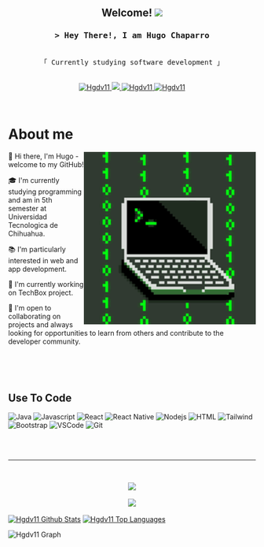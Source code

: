 <h2 align="center">
  Welcome!
  <img src="https://media.giphy.com/media/hvRJCLFzcasrR4ia7z/giphy.gif" width="28">
</h2>

<!-- Intro  -->
<h3 align="center">
        <samp>&gt; Hey There!, I am Hugo Chaparro
        </samp>
</h3>

<p align="center"> 
  <samp>
    <br>
    「 Currently studying software development 」
    <br>
    <br>
  </samp>
</p>

<p align="center">
 <a href="https://www.linkedin.com/in/hugo-chaparro-estrada-3a5bb6290?utm_source=share&utm_campaign=share_via&utm_content=profile&utm_medium=ios_app" target="_blank">
  <img src="https://img.shields.io/badge/LinkedIn-0077B5?style=for-the-badge&logo=linkedin&logoColor=white" alt="Hgdv11"/>
 </a>
 <a href="#" target="_blank">
  <img src="https://img.shields.io/badge/Twitter-1DA1F2?style=for-the-badge&logo=twitter&logoColor=white" />
 </a>
 <a href="#" target="_blank">
  <img src="https://img.shields.io/badge/Instagram-fe4164?style=for-the-badge&logo=instagram&logoColor=white" alt="Hgdv11" />
 </a> 
 <a href="#" target="_blank">
  <img src="https://img.shields.io/badge/Facebook-20BEFF?&style=for-the-badge&logo=facebook&logoColor=white" alt="Hgdv11"  />
  </a> 
</p>
<br />

<!-- About Section -->

# About me

<p>
 <img align="right" width="350" src="/assets/coding-animated.gif" alt="Coding gif" />
  
 
 👋 Hi there, I'm Hugo - welcome to my GitHub!

🎓 I'm currently studying programming and am in 5th semester at Universidad Tecnologica de Chihuahua. 

📚 I'm particularly interested in web and app development.

🌱 I'm currently working on TechBox project.

🤝 I'm open to collaborating on projects and always looking for opportunities to learn from others and contribute to the developer community.



</p>

<br/>
<br/>
<br/>

## Use To Code

![Java](https://img.shields.io/badge/Java-ED8B00?style=for-the-badge&logo=openjdk&logoColor=white)
![Javascript](https://img.shields.io/badge/Javascript-F0DB4F?style=for-the-badge&labelColor=black&logo=javascript&logoColor=F0DB4F)
![React](https://img.shields.io/badge/-React-61DBFB?style=for-the-badge&labelColor=black&logo=react&logoColor=61DBFB)
![React Native](https://img.shields.io/badge/React_Native-20232A?style=for-the-badge&logo=react&logoColor=61DAFB)
![Nodejs](https://img.shields.io/badge/Nodejs-3C873A?style=for-the-badge&labelColor=black&logo=node.js&logoColor=3C873A)
![HTML](https://img.shields.io/badge/HTML5-E34F26?style=for-the-badge&logo=html5&logoColor=white)
![Tailwind](https://img.shields.io/badge/Tailwind_CSS-092749?style=for-the-badge&logo=tailwindcss&logoColor=06B6D4&labelColor=000000)
![Bootstrap](https://img.shields.io/badge/Bootstrap-563D7C?style=for-the-badge&logo=bootstrap&logoColor=white)
![VSCode](https://img.shields.io/badge/Visual_Studio-0078d7?style=for-the-badge&logo=visual%20studio&logoColor=white)
![Git](https://img.shields.io/badge/Git-F05032?style=for-the-badge&logo=git&logoColor=white)

<br/>

<br/>
<hr/>
<br/>

<p align="center">
  <a href="https://github.com/Hgdv11">
    <img src="https://github-readme-streak-stats.herokuapp.com/?user=Hgdv11&theme=radical&border=7F3FBF&background=0D1117"/>
  </a>
</p>

<p align="center">
  <a href="https://github.com/Hgdv11">
    <img src="https://github-profile-summary-cards.vercel.app/api/cards/profile-details?username=Hgdv11&theme=radical"/>
  </a>
</p>

<a> 
    <a href="https://github.com/Hgdv11"><img alt="Hgdv11 Github Stats" src="https://denvercoder1-github-readme-stats.vercel.app/api?username=Hgdv11&show_icons=true&count_private=true&theme=react&border_color=7F3FBF&bg_color=0D1117&title_color=F85D7F&icon_color=F8D866" height="192px" width="49.5%"/></a>
  <a href="https://github.com/Hgdv11"><img alt="Hgdv11 Top Languages" src="https://denvercoder1-github-readme-stats.vercel.app/api/top-langs/?username=Hgdv11&langs_count=8&layout=compact&theme=react&border_color=7F3FBF&bg_color=0D1117&title_color=F85D7F&icon_color=F8D866" height="192px" width="49.5%"/></a>
  <br/>
</a>

![Hgdv11 Graph](https://github-readme-activity-graph.vercel.app/graph?username=Hgdv11&custom_title=%20GitHub%20Activity%20Graph&bg_color=0D1117&color=7F3FBF&line=7F3FBF&point=7F3FBF&area_color=FFFFFF&title_color=FFFFFF&area=true)

